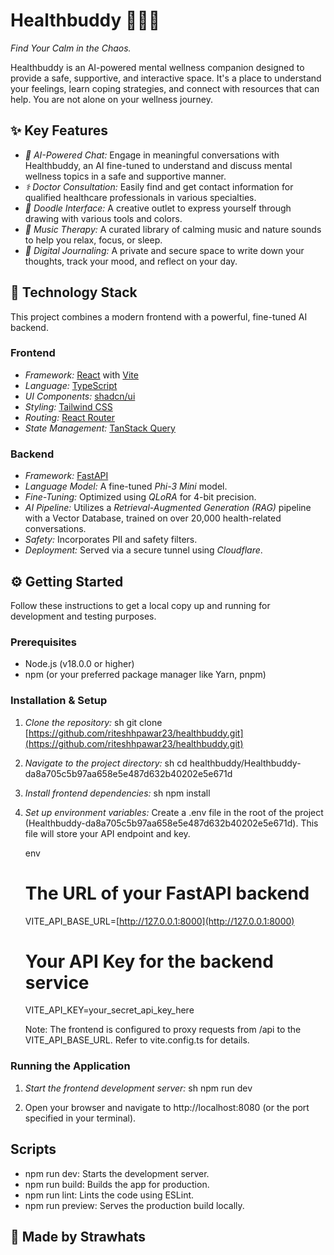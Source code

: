 # Healthbuddy 🧘‍♂️💬

*Find Your Calm in the Chaos.*

Healthbuddy is an AI-powered mental wellness companion designed to provide a safe, supportive, and interactive space. It's a place to understand your feelings, learn coping strategies, and connect with resources that can help. You are not alone on your wellness journey.

## ✨ Key Features

* *🧠 AI-Powered Chat:* Engage in meaningful conversations with Healthbuddy, an AI fine-tuned to understand and discuss mental wellness topics in a safe and supportive manner.
* *⚕️ Doctor Consultation:* Easily find and get contact information for qualified healthcare professionals in various specialties.
* *🎨 Doodle Interface:* A creative outlet to express yourself through drawing with various tools and colors.
* *🎵 Music Therapy:* A curated library of calming music and nature sounds to help you relax, focus, or sleep.
* *📓 Digital Journaling:* A private and secure space to write down your thoughts, track your mood, and reflect on your day.

## 🚀 Technology Stack

This project combines a modern frontend with a powerful, fine-tuned AI backend.

### Frontend

* *Framework:* [React](https://react.dev/) with [Vite](https://vitejs.dev/)
* *Language:* [TypeScript](https://www.typescriptlang.org/)
* *UI Components:* [shadcn/ui](https://ui.shadcn.com/)
* *Styling:* [Tailwind CSS](https://tailwindcss.com/)
* *Routing:* [React Router](https://reactrouter.com/)
* *State Management:* [TanStack Query](https://tanstack.com/query/)

### Backend

* *Framework:* [FastAPI](https://fastapi.tiangolo.com/)
* *Language Model:* A fine-tuned *Phi-3 Mini* model.
* *Fine-Tuning:* Optimized using *QLoRA* for 4-bit precision.
* *AI Pipeline:* Utilizes a *Retrieval-Augmented Generation (RAG)* pipeline with a Vector Database, trained on over 20,000 health-related conversations.
* *Safety:* Incorporates PII and safety filters.
* *Deployment:* Served via a secure tunnel using *Cloudflare*.

## ⚙️ Getting Started

Follow these instructions to get a local copy up and running for development and testing purposes.

### Prerequisites

* Node.js (v18.0.0 or higher)
* npm (or your preferred package manager like Yarn, pnpm)

### Installation & Setup

1.  *Clone the repository:*
    sh
    git clone [https://github.com/riteshhpawar23/healthbuddy.git](https://github.com/riteshhpawar23/healthbuddy.git)
    

2.  *Navigate to the project directory:*
    sh
    cd healthbuddy/Healthbuddy-da8a705c5b97aa658e5e487d632b40202e5e671d
    

3.  *Install frontend dependencies:*
    sh
    npm install
    

4.  *Set up environment variables:*
    Create a .env file in the root of the project (Healthbuddy-da8a705c5b97aa658e5e487d632b40202e5e671d). This file will store your API endpoint and key.

    env
    # The URL of your FastAPI backend
    VITE_API_BASE_URL=[http://127.0.0.1:8000](http://127.0.0.1:8000)

    # Your API Key for the backend service
    VITE_API_KEY=your_secret_api_key_here
    
    Note: The frontend is configured to proxy requests from /api to the VITE_API_BASE_URL. Refer to vite.config.ts for details.

### Running the Application

1.  *Start the frontend development server:*
    sh
    npm run dev
    
2.  Open your browser and navigate to http://localhost:8080 (or the port specified in your terminal).

## Scripts

* npm run dev: Starts the development server.
* npm run build: Builds the app for production.
* npm run lint: Lints the code using ESLint.
* npm run preview: Serves the production build locally.

## 🤝 Made by Strawhats

